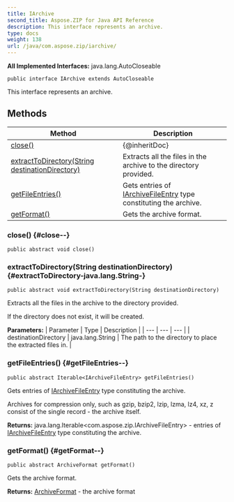 ```yaml
---
title: IArchive
second_title: Aspose.ZIP for Java API Reference
description: This interface represents an archive.
type: docs
weight: 138
url: /java/com.aspose.zip/iarchive/
---
```


**All Implemented Interfaces:**
java.lang.AutoCloseable
```
public interface IArchive extends AutoCloseable
```

This interface represents an archive.
## Methods

| Method | Description |
| --- | --- |
| [close()](#close--) | \{@inheritDoc\} |
| [extractToDirectory(String destinationDirectory)](#extractToDirectory-java.lang.String-) | Extracts all the files in the archive to the directory provided. |
| [getFileEntries()](#getFileEntries--) | Gets entries of [IArchiveFileEntry](../../com.aspose.zip/iarchivefileentry) type constituting the archive. |
| [getFormat()](#getFormat--) | Gets the archive format. |
### close() {#close--}
```
public abstract void close()
```




### extractToDirectory(String destinationDirectory) {#extractToDirectory-java.lang.String-}
```
public abstract void extractToDirectory(String destinationDirectory)
```


Extracts all the files in the archive to the directory provided.

If the directory does not exist, it will be created.

**Parameters:**
| Parameter | Type | Description |
| --- | --- | --- |
| destinationDirectory | java.lang.String | The path to the directory to place the extracted files in. |

### getFileEntries() {#getFileEntries--}
```
public abstract Iterable<IArchiveFileEntry> getFileEntries()
```


Gets entries of [IArchiveFileEntry](../../com.aspose.zip/iarchivefileentry) type constituting the archive.

Archives for compression only, such as gzip, bzip2, lzip, lzma, lz4, xz, z consist of the single record - the archive itself.

**Returns:**
java.lang.Iterable&lt;com.aspose.zip.IArchiveFileEntry&gt; - entries of [IArchiveFileEntry](../../com.aspose.zip/iarchivefileentry) type constituting the archive.
### getFormat() {#getFormat--}
```
public abstract ArchiveFormat getFormat()
```


Gets the archive format.

**Returns:**
[ArchiveFormat](../../com.aspose.zip/archiveformat) - the archive format
